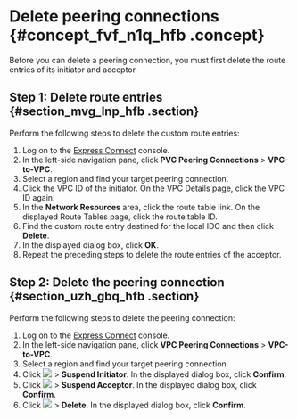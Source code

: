 # Delete peering connections {#concept_fvf_n1q_hfb .concept}

Before you can delete a peering connection, you must first delete the route entries of its initiator and acceptor.

## Step 1: Delete route entries {#section_mvg_lnp_hfb .section}

Perform the following steps to delete the custom route entries:

1.  Log on to the [Express Connect](https://expressconnectnext.console.aliyun.com) console.
2.  In the left-side navigation pane, click **PVC Peering Connections** \> **VPC-to-VPC**.
3.  Select a region and find your target peering connection.
4.  Click the VPC ID of the initiator. On the VPC Details page, click the VPC ID again.
5.  In the **Network Resources** area, click the route table link. On the displayed Route Tables page, click the route table ID.
6.  Find the custom route entry destined for the local IDC and then click **Delete**.
7.  In the displayed dialog box, click **OK**.
8.  Repeat the preceding steps to delete the route entries of the acceptor.

## Step 2: Delete the peering connection {#section_uzh_gbq_hfb .section}

Perform the following steps to delete the peering connection:

1.  Log on to the [Express Connect](https://expressconnectnext.console.aliyun.com) console.
2.  In the left-side navigation pane, click **VPC Peering Connections** \> **VPC-to-VPC**.
3.  Select a region and find your target peering connection.
4.  Click **![](images/12053_en-US.png)** \> **Suspend Initiator**. In the displayed dialog box, click **Confirm**.
5.  Click **![](images/12053_en-US.png)** \> **Suspend Acceptor**. In the displayed dialog box, click **Confirm**.
6.  Click **![](images/12053_en-US.png)** \> **Delete**. In the displayed dialog box, click **Confirm**.


